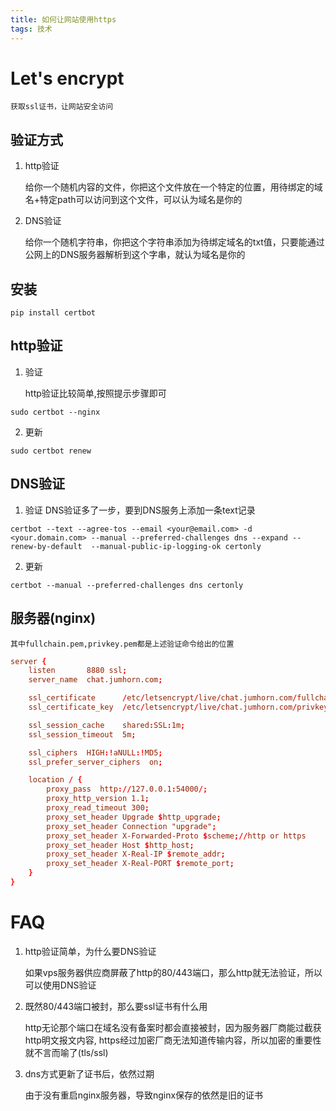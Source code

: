 ```yaml
---
title: 如何让网站使用https
tags: 技术
---
```


# Let's encrypt

	获取ssl证书，让网站安全访问

## 验证方式
1. http验证

	给你一个随机内容的文件，你把这个文件放在一个特定的位置，用待绑定的域名+特定path可以访问到这个文件，可以认为域名是你的
2. DNS验证

	给你一个随机字符串，你把这个字符串添加为待绑定域名的txt值，只要能通过公网上的DNS服务器解析到这个字串，就认为域名是你的

## 安装
```shell
pip install certbot
```

## http验证

1. 验证

	http验证比较简单,按照提示步骤即可
```shell
sudo certbot --nginx
```

2. 更新
```shell
sudo certbot renew
```

## DNS验证

1. 验证
	DNS验证多了一步，要到DNS服务上添加一条text记录
```shell
certbot --text --agree-tos --email <your@email.com> -d <your.domain.com> --manual --preferred-challenges dns --expand --renew-by-default  --manual-public-ip-logging-ok certonly
```

2. 更新
```shell
certbot --manual --preferred-challenges dns certonly
```

## 服务器(nginx)

	其中fullchain.pem,privkey.pem都是上述验证命令给出的位置
```conf
server {
	listen       8880 ssl;
	server_name  chat.jumhorn.com;

	ssl_certificate      /etc/letsencrypt/live/chat.jumhorn.com/fullchain.pem;
	ssl_certificate_key  /etc/letsencrypt/live/chat.jumhorn.com/privkey.pem;

	ssl_session_cache    shared:SSL:1m;
	ssl_session_timeout  5m;

	ssl_ciphers  HIGH:!aNULL:!MD5;
	ssl_prefer_server_ciphers  on;

	location / {
		proxy_pass  http://127.0.0.1:54000/;
		proxy_http_version 1.1;
		proxy_read_timeout 300;
		proxy_set_header Upgrade $http_upgrade;
		proxy_set_header Connection "upgrade";
		proxy_set_header X-Forwarded-Proto $scheme;//http or https
		proxy_set_header Host $http_host;
		proxy_set_header X-Real-IP $remote_addr;
		proxy_set_header X-Real-PORT $remote_port;
	}
}
```

# FAQ

1. http验证简单，为什么要DNS验证

	如果vps服务器供应商屏蔽了http的80/443端口，那么http就无法验证，所以可以使用DNS验证

2. 既然80/443端口被封，那么要ssl证书有什么用

	http无论那个端口在域名没有备案时都会直接被封，因为服务器厂商能过截获http明文报文内容,
	https经过加密厂商无法知道传输内容，所以加密的重要性就不言而喻了(tls/ssl)

3. dns方式更新了证书后，依然过期

	由于没有重启nginx服务器，导致nginx保存的依然是旧的证书